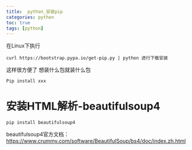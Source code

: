 ```yaml
---
title:  python_安装pip
categories: python   
toc: true  
tags: [python]
---
```



在Linux下执行

```
curl https://bootstrap.pypa.io/get-pip.py | python 进行下载安装
```

这样很方便了  想装什么包就装什么包

```
Pip install xxx

```

# 安装HTML解析-beautifulsoup4

```
pip install beautifulsoup4
```

beautifulsoup4官方文档：https://www.crummy.com/software/BeautifulSoup/bs4/doc/index.zh.html





